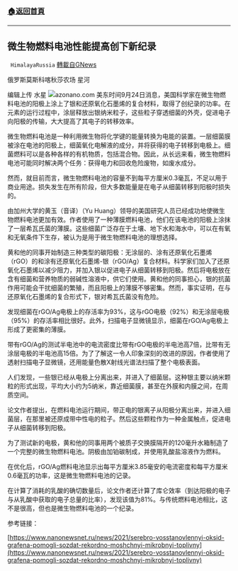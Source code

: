 ###  [:house:返回首頁](https://github.com/ourhimalayas/txt)
---


## 微生物燃料电池性能提高创下新纪录
` HimalayaRussia` [轉載自GNews](https://gnews.org/zh-hans/1554794/)

俄罗斯莫斯科喀秋莎农场 星河

编辑上传 水星
![](https://assets.gnews.org/wp-content/uploads/2021/09/N.png)azonano.com
美东时间9月24日消息，美国科学家在微生物燃料电池的阳极上涂上了银和还原氧化石墨烯的复合材料，取得了创纪录的功率。在元素的运行过程中，涂层释放出银纳米粒子，这些粒子穿透细菌的外壳，促进电子向阳极的传输，大大提高了其电子的转移效率。

微生物燃料电池是一种利用微生物将化学键的能量转换为电能的装置。一层细菌膜被涂在电池的阳极上，细菌氧化电解液的成分，并将获得的电子转移到电极上。细菌燃料可以是各种各样的有机物质，包括混合物。因此，从长远来看，微生物燃料电池可能同时解决两个任务：获得电力和回收危险废物，如废水成分。

然而，就目前而言，微生物燃料电池的容量不到每平方厘米0.3毫瓦，不足以用于商业用途。损失发生在所有阶段，但大多数能量是在电子从细菌转移到阳极时损失的。

由加州大学的黄玉（音译）（Yu Huang）领导的美国研究人员已经成功地使微生物燃料电池更加有效。作者使用了一种薄膜燃料电池，他们在该电池的阳极上涂抹了一层希瓦氏菌的薄膜。这些细菌广泛存在于土壤、地下水和海水中，可以在有氧和无氧条件下生存，被认为是用于微生物燃料电池的理想选择。

黄和他的同事开始制造三种类型的碳阳极：无涂层的、涂有还原氧化石墨烯（rGO）的和涂有还原氧化石墨烯-银（rGO/Ag）复合材料。科学家们加入了还原氧化石墨烯以减少阻力，并加入银以促进电子从细菌转移到阳极。然后将电极放在含有细菌和营养物质的弱碱性溶液中，供它们使用。黄和他的同事担心，银的抗菌作用可能会干扰细菌的繁殖，而且阳极上的薄膜不够密集。然而，事实证明，在与还原氧化石墨烯的复合形式下，银对希瓦氏菌没有危险。

发现细菌在rGO/Ag电极上的存活率为93%，这与rGO电极（92%）和无涂层电极（95%）的存活率相比很好。此外，扫描电子显微镜显示，细菌在rGO/Ag电极上形成了更密集的薄膜。

带有rGO/Ag的测试半电池中的电流密度比带有rGO电极的半电池高7倍，比带有无涂层电极的半电池高15倍。为了了解这一令人印象深刻的改进的原因，作者使用了透射扫描电子显微镜，还用能量色散X射线光谱法扫描了整个电极表面。

人们发现，一些银已经从电极上分离出来，并进入了细菌层。这种银主要以纳米颗粒的形式出现，平均大小约为5纳米，靠近细菌膜，甚至在外膜和内膜之间，在周质空间。

论文作者提出，在燃料电池运行期间，带正电的银离子从阳极分离出来，并进入细菌层，在那里被还原成带中性电的粒子。然后这些颗粒作为一种金属触点，促进电子从细菌转移到阳极。

为了测试新的电极，黄和他的同事用两个被质子交换膜隔开的120毫升水箱制造了一个完整的微生物燃料电池。阴极由加铂碳制成，并使用乳酸盐溶液作为燃料。

在优化后，rGO/Ag燃料电池显示出每平方厘米3.85毫安的电流密度和每平方厘米0.6毫瓦的功率，这是微生物燃料电池的记录。

在计算了消耗的乳酸的确切数量后，论文作者还计算了库仑效率（到达阳极的电子与从乳酸中获取的电子总量的比率），发现该值为81%。与传统燃料电池相比，这不是很高，但也是微生物燃料电池的一个纪录。

参考链接：

[https://www.nanonewsnet.ru/news/2021/serebro-vosstanovlennyi-oksid-grafena-pomogli-sozdat-rekordno-moshchnyi-mikrobnyi-toplivny](https://www.nanonewsnet.ru/news/2021/serebro-vosstanovlennyi-oksid-grafena-pomogli-sozdat-rekordno-moshchnyi-mikrobnyi-toplivny)
